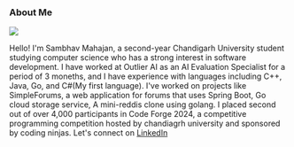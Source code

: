 ### About Me
![](https://komarev.com/ghpvc/?username=sambhavmahajan)

Hello! I'm Sambhav Mahajan, a second-year Chandigarh University student studying computer science who has a strong interest in software development. I have worked at Outlier AI as an AI Evaluation Specialist for a period of 3 moneths, and I have experience with languages including C++, Java, Go, and C#(My first language). I've worked on projects like SimpleForums, a web application for forums that uses Spring Boot, Go cloud storage service, A mini-reddis clone using golang. I placed second out of over 4,000 participants in Code Forge 2024, a competitive programming competition hosted by chandiagrh university and sponsored by coding ninjas. Let's connect on [LinkedIn](https://www.linkedin.com/in/sambhavmahajan)
